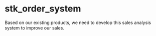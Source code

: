 # stk_order_system
Based on our existing products, we need to develop this sales analysis system to improve our sales.
